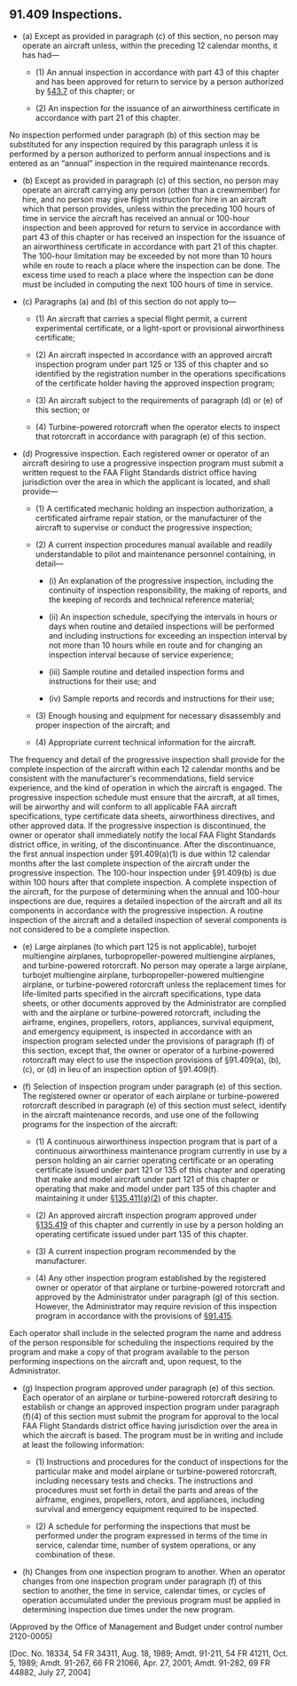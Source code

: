 ## 91.409   Inspections.

- (a) Except as provided in paragraph (c) of this section, no person may operate an aircraft unless, within the preceding 12 calendar months, it has had—

	+ (1) An annual inspection in accordance with part 43 of this chapter and has been approved for return to service by a person authorized by §[43.7](../43/7.md) of this chapter; or

	+ (2) An inspection for the issuance of an airworthiness certificate in accordance with part 21 of this chapter.

No inspection performed under paragraph (b) of this section may be substituted for any inspection required by this paragraph unless it is performed by a person authorized to perform annual inspections and is entered as an “annual” inspection in the required maintenance records.

- (b) Except as provided in paragraph (c) of this section, no person may operate an aircraft carrying any person (other than a crewmember) for hire, and no person may give flight instruction for hire in an aircraft which that person provides, unless within the preceding 100 hours of time in service the aircraft has received an annual or 100-hour inspection and been approved for return to service in accordance with part 43 of this chapter or has received an inspection for the issuance of an airworthiness certificate in accordance with part 21 of this chapter. The 100-hour limitation may be exceeded by not more than 10 hours while en route to reach a place where the inspection can be done. The excess time used to reach a place where the inspection can be done must be included in computing the next 100 hours of time in service.

- (c) Paragraphs (a) and (b) of this section do not apply to—

	+ (1) An aircraft that carries a special flight permit, a current experimental certificate, or a light-sport or provisional airworthiness certificate;

	+ (2) An aircraft inspected in accordance with an approved aircraft inspection program under part 125 or 135 of this chapter and so identified by the registration number in the operations specifications of the certificate holder having the approved inspection program;

	+ (3) An aircraft subject to the requirements of paragraph (d) or (e) of this section; or

	+ (4) Turbine-powered rotorcraft when the operator elects to inspect that rotorcraft in accordance with paragraph (e) of this section.

- (d) Progressive inspection. Each registered owner or operator of an aircraft desiring to use a progressive inspection program must submit a written request to the FAA Flight Standards district office having jurisdiction over the area in which the applicant is located, and shall provide—

	+ (1) A certificated mechanic holding an inspection authorization, a certificated airframe repair station, or the manufacturer of the aircraft to supervise or conduct the progressive inspection;

	+ (2) A current inspection procedures manual available and readily understandable to pilot and maintenance personnel containing, in detail—

		* (i) An explanation of the progressive inspection, including the continuity of inspection responsibility, the making of reports, and the keeping of records and technical reference material;

		* (ii) An inspection schedule, specifying the intervals in hours or days when routine and detailed inspections will be performed and including instructions for exceeding an inspection interval by not more than 10 hours while en route and for changing an inspection interval because of service experience;

		* (iii) Sample routine and detailed inspection forms and instructions for their use; and

		* (iv) Sample reports and records and instructions for their use;

	+ (3) Enough housing and equipment for necessary disassembly and proper inspection of the aircraft; and

	+ (4) Appropriate current technical information for the aircraft.

The frequency and detail of the progressive inspection shall provide for the complete inspection of the aircraft within each 12 calendar months and be consistent with the manufacturer's recommendations, field service experience, and the kind of operation in which the aircraft is engaged. The progressive inspection schedule must ensure that the aircraft, at all times, will be airworthy and will conform to all applicable FAA aircraft specifications, type certificate data sheets, airworthiness directives, and other approved data. If the progressive inspection is discontinued, the owner or operator shall immediately notify the local FAA Flight Standards district office, in writing, of the discontinuance. After the discontinuance, the first annual inspection under §91.409(a)(1) is due within 12 calendar months after the last complete inspection of the aircraft under the progressive inspection. The 100-hour inspection under §91.409(b) is due within 100 hours after that complete inspection. A complete inspection of the aircraft, for the purpose of determining when the annual and 100-hour inspections are due, requires a detailed inspection of the aircraft and all its components in accordance with the progressive inspection. A routine inspection of the aircraft and a detailed inspection of several components is not considered to be a complete inspection.

- (e) Large airplanes (to which part 125 is not applicable), turbojet multiengine airplanes, turbopropeller-powered multiengine airplanes, and turbine-powered rotorcraft. No person may operate a large airplane, turbojet multiengine airplane, turbopropeller-powered multiengine airplane, or turbine-powered rotorcraft unless the replacement times for life-limited parts specified in the aircraft specifications, type data sheets, or other documents approved by the Administrator are complied with and the airplane or turbine-powered rotorcraft, including the airframe, engines, propellers, rotors, appliances, survival equipment, and emergency equipment, is inspected in accordance with an inspection program selected under the provisions of paragraph (f) of this section, except that, the owner or operator of a turbine-powered rotorcraft may elect to use the inspection provisions of §91.409(a), (b), (c), or (d) in lieu of an inspection option of §91.409(f).

- (f) Selection of inspection program under paragraph (e) of this section. The registered owner or operator of each airplane or turbine-powered rotorcraft described in paragraph (e) of this section must select, identify in the aircraft maintenance records, and use one of the following programs for the inspection of the aircraft:

	+ (1) A continuous airworthiness inspection program that is part of a continuous airworthiness maintenance program currently in use by a person holding an air carrier operating certificate or an operating certificate issued under part 121 or 135 of this chapter and operating that make and model aircraft under part 121 of this chapter or operating that make and model under part 135 of this chapter and maintaining it under [§135.411(a)(2)](../135/411.md) of this chapter.

	+ (2) An approved aircraft inspection program approved under [§135.419](../135/419.md) of this chapter and currently in use by a person holding an operating certificate issued under part 135 of this chapter.

	+ (3) A current inspection program recommended by the manufacturer.

	+ (4) Any other inspection program established by the registered owner or operator of that airplane or turbine-powered rotorcraft and approved by the Administrator under paragraph (g) of this section. However, the Administrator may require revision of this inspection program in accordance with the provisions of [§91.415](415.md).

Each operator shall include in the selected program the name and address of the person responsible for scheduling the inspections required by the program and make a copy of that program available to the person performing inspections on the aircraft and, upon request, to the Administrator.

- (g) Inspection program approved under paragraph (e) of this section. Each operator of an airplane or turbine-powered rotorcraft desiring to establish or change an approved inspection program under paragraph (f)(4) of this section must submit the program for approval to the local FAA Flight Standards district office having jurisdiction over the area in which the aircraft is based. The program must be in writing and include at least the following information:

	+ (1) Instructions and procedures for the conduct of inspections for the particular make and model airplane or turbine-powered rotorcraft, including necessary tests and checks. The instructions and procedures must set forth in detail the parts and areas of the airframe, engines, propellers, rotors, and appliances, including survival and emergency equipment required to be inspected.

	+ (2) A schedule for performing the inspections that must be performed under the program expressed in terms of the time in service, calendar time, number of system operations, or any combination of these.

- (h) Changes from one inspection program to another. When an operator changes from one inspection program under paragraph (f) of this section to another, the time in service, calendar times, or cycles of operation accumulated under the previous program must be applied in determining inspection due times under the new program.

(Approved by the Office of Management and Budget under control number 2120-0005)

[Doc. No. 18334, 54 FR 34311, Aug. 18, 1989; Amdt. 91-211, 54 FR 41211, Oct. 5, 1989; Amdt. 91-267, 66 FR 21066, Apr. 27, 2001; Amdt. 91-282, 69 FR 44882, July 27, 2004]